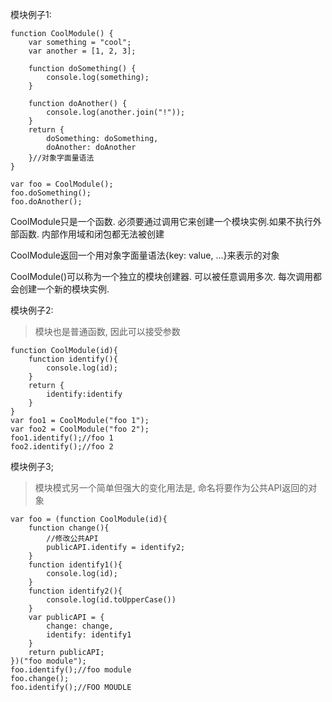 <link rel="stylesheet" href="http://yandex.st/highlightjs/6.1/styles/default.min.css">
<script src="http://yandex.st/highlightjs/6.1/highlight.min.js"></script>
<script>
    hljs.tabReplace = '    ';
    hljs.initHighlightingOnLoad();
</script>

模块例子1:

    function CoolModule() {
        var something = "cool";
        var another = [1, 2, 3];
    
        function doSomething() {
            console.log(something);
        }
    
        function doAnother() {
            console.log(another.join("!"));
        }
        return {
            doSomething: doSomething,
            doAnother: doAnother
        }//对象字面量语法
    }
    
    var foo = CoolModule();
    foo.doSomething();
    foo.doAnother();
    
CoolModule只是一个函数. 必须要通过调用它来创建一个模块实例.如果不执行外部函数. 内部作用域和闭包都无法被创建

CoolModule返回一个用对象字面量语法{key: value, ...}来表示的对象

CoolModule()可以称为一个独立的模块创建器. 可以被任意调用多次. 每次调用都会创建一个新的模块实例.

模块例子2:

> 模块也是普通函数, 因此可以接受参数

    function CoolModule(id){
        function identify(){
            console.log(id);
        }
        return {
            identify:identify
        }
    }
    var foo1 = CoolModule("foo 1");
    var foo2 = CoolModule("foo 2");
    foo1.identify();//foo 1
    foo2.identify();//foo 2

模块例子3;

> 模块模式另一个简单但强大的变化用法是, 命名将要作为公共API返回的对象

	var foo = (function CoolModule(id){
        function change(){
            //修改公共API
            publicAPI.identify = identify2;
        }
        function identify1(){
            console.log(id);
        }
        function identify2(){
            console.log(id.toUpperCase())
        }
        var publicAPI = {
            change: change,
            identify: identify1
        }
        return publicAPI;
    })("foo module");
    foo.identify();//foo module
    foo.change();
    foo.identify();//FOO MOUDLE 
   
